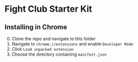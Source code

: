 Fight Club Starter Kit
====================

## Installing in Chrome

0. Clone the repo and navigate to this folder
0. Navigate to `chrome://extensions` and enable `Developer Mode`
0. Click `Load unpacked extension`
0. Choose the directory containing `manifest.json`